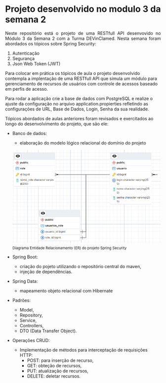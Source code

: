 # Projeto desenvolvido no modulo 3 da semana 2

 
<p align="justify"> 
Neste repositório está o projeto de uma RESTfull API desenvovido no Módulo 3 da Semana 2 com a Turma DEVinClamed.
Nesta semana foram abordados os tópicos sobre Spring Security: 

1. Autenticação
2. Segurança
3. Json Web Token (JWT)

Para colocar em prática os tópicos de aula o projeto desenvolvido contempla a implentação de uma RESTfull API que simula
um módulo para gerenciamento de recursos de usuários com controle de acessos baseado em perfis de acesso.

Para rodar a aplicação crie a base de dados com PostgreSQL e realize o ajuste da configuração no arquivo application.propierties
refletindo as configurações de URL, Base de Dados, Login, Senha da sua realidade. 

Tópicos abordados de aulas anteriores foram revisados e exercitados ao longo do desenvolvimento do projeto, que são ele:

- Banco de dados:
    - elaboração do modelo lógico relacional do domínio do projeto

   <img src="https://github.com/DEVin-Clamed/modulo3-semana2/blob/main/src/main/resources/doc/er_spring_security_clamed.png" > <br> 
   <sub>Diagrama Entidade Relacionamento (ER) do projeto Spring Security </sub>

- Spring Boot:
    - criação do pojeto utilizando o repositório central do maven,
    - injeção de dependências.

- Spring Data:
    - mapeamento objeto relacional com Hibernate

- Padrões:
    - Model,
    - Repository,
    - Service,
    - Controllers,
    - DTO (Data Transfer Object).

- Operações CRUD:
    - Implementação de métodos para interceptação de requisições HTTP:
        - POST: para inserção de recurso,
        - GET: obteção de recursos,
        - PUT: atualização de recursos,
        - DELETE: deletar recursos.

</p>


